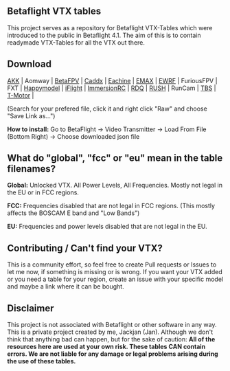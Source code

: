 ## Betaflight VTX tables

This project serves as a repository for Betaflight VTX-Tables which were introduced to the public in Betaflight 4.1.
The aim of this is to contain readymade VTX-Tables for all the VTX out there.

## Download

[AKK](/tables/akk) |
Aomway |
[BetaFPV](/tables/betafpv) |
[Caddx](/tables/caddx) |
[Eachine](/tables/eachine) |
[EMAX](/tables/emax) |
[EWRF](/tables/ewrf) |
FuriousFPV |
FXT |
[Happymodel](/tables/happymodel) |
[iFlight](/tables/iflight) |
[ImmersionRC](/tables/immersionrc) |
[RDQ](/tables/rdq) |
[RUSH](tables/rush) |
RunCam |
[TBS](/tables/tbs) |
[T-Motor](/tables/t-motor) |

(Search for your prefered file, click it and right click "Raw" and choose "Save Link as...")


**How to install:** Go to BetaFlight -> Video Transmitter -> Load From File (Bottom Right) -> Choose downloaded json file



 
## **What do "global", "fcc" or "eu" mean in the table filenames?**

**Global:** Unlocked VTX. All Power Levels, All Frequencies. Mostly not legal in the EU or in FCC regions.

**FCC:** Frequencies disabled that are not legal in FCC regions. (This mostly affects the BOSCAM E band and "Low Bands")

**EU:** Frequencies and power levels disabled that are not legal in the EU.



## Contributing / Can't find your VTX?

This is a community effort, so feel free to create Pull requests or Issues to let me now, if something is missing or is wrong. If you want your VTX added or you need a table for your region, create an issue with your specific model and maybe a link where it can be bought.


## Disclaimer

This project is not associated with Betaflight or other software in any way. This is a private project created by me, Jackjan (Jan).
Although we don't think that anything bad can happen, but for the sake of caution: **All of the resources here are used at your own risk. These tables CAN contain errors. We are not liable for any damage or legal problems arising during the use of these tables.**
